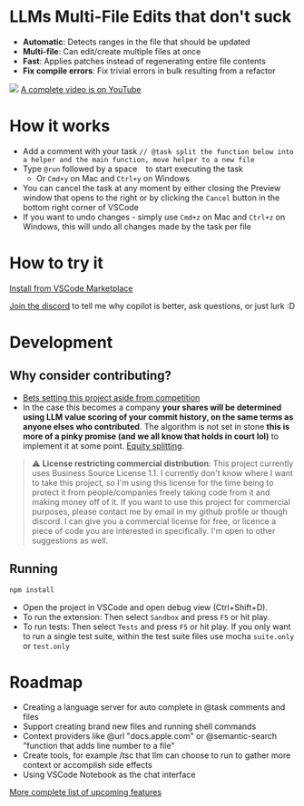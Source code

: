 # LLMs Multi-File Edits that don't suck

- **Automatic**: Detects ranges in the file that should be updated
- **Multi-file**: Can edit/create multiple files at once
- **Fast**: Applies patches instead of regenerating entire file contents
- **Fix compile errors**: Fix trivial errors in bulk resulting from a refactor

![](docs/assets/demo.gif)
[A complete video is on YouTube](https://youtu.be/wD8ZdIJ9p0Y)

# How it works

- Add a comment with your task `// @task split the function below into a helper and the main function, move helper to a new file`
- Type `@run` followed by a space ` ` to start executing the task
  - Or `Cmd+y` on Mac and `Ctrl+y` on Windows
- You can cancel the task at any moment by either closing the Preview window that opens to the right or by clicking the `Cancel` button in the bottom right corner of VSCode
- If you want to undo changes - simply use `Cmd+z` on Mac and `Ctrl+z` on Windows, this will undo all changes made by the task per file

# How to try it

[Install from VSCode Marketplace](https://marketplace.visualstudio.com/items?itemName=bra1ndump.ai-task)

[Join the discord](https://discord.gg/D8V6Rc63wQ) to tell me why copilot is better, ask questions, or just lurk :D

# Development

## Why consider contributing?

- [Bets setting this project aside from competition](docs/bets.md)
- In the case this becomes a company **your shares will be determined using LLM value scoring of your commit history, on the same terms as anyone elses who contributed**. The algorithm is not set in stone **this is more of a pinky promise (and we all know that holds in court lol)** to implement it at some point. [Equity splitting](docs/equity.md).

> :warning: **License restricting commercial distribution**: This project currently uses Business Source License 1.1. I currently don't know where I want to take this project, so I'm using this license for the time being to protect it from people/companies freely taking code from it and making money off of it. If you want to use this project for commercial purposes, please contact me by email in my github profile or though discord. I can give you a commercial license for free, or licence a piece of code you are interested in specifically. I'm open to other suggestions as well.

## Running

```sh
npm install
```

- Open the project in VSCode and open debug view (Ctrl+Shift+D).
- To run the extension: Then select `Sandbox` and press `F5` or hit play.
- To run tests: Then select `Tests` and press `F5` or hit play. If you only want to run a single test suite, within the test suite files use mocha `suite.only` or `test.only`

# Roadmap

- Creating a language server for auto complete in @task comments and files
- Support creating brand new files and running shell commands
- Context providers like @url "docs.apple.com" or @semantic-search "function that adds line number to a file"
- Create tools, for example /tsc that llm can choose to run to gather more context or accomplish side effects
- Using VSCode Notebook as the chat interface

[More complete list of upcoming features](docs/backlog.md)
